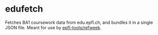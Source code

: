 # edufetch

Fetches BA1 coursework data from edu.epfl.ch, and bundles it in a single JSON file.
Meant for use by [epfl-tools/refweek](https://github.com/epfl-tools/refweek).
